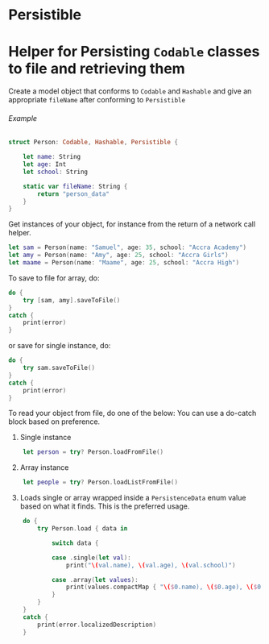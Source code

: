 # Persistible
# Helper for Persisting `Codable` classes to file and retrieving them

Create a model object that conforms to `Codable` and `Hashable` and give an
appropriate `fileName` after conforming to `Persistible`
###### Example
```swift
struct Person: Codable, Hashable, Persistible {

    let name: String
    let age: Int
    let school: String

    static var fileName: String {
        return "person_data"
    }
}
```

Get instances of your object, for instance from the return of a network
call helper.

```swift
let sam = Person(name: "Samuel", age: 35, school: "Accra Academy")
let amy = Person(name: "Amy", age: 25, school: "Accra Girls")
let maame = Person(name: "Maame", age: 25, school: "Accra High")
```

To save to file for array, do:
```swift
do {
    try [sam, amy].saveToFile()
}
catch {
    print(error)
}
```

or save for single instance, do:
```swift
do {
    try sam.saveToFile()
}
catch {
    print(error)
}
```

To read your object from file, do one of the below:
You can use a do-catch block based on preference.
1. Single instance
```swift
    let person = try? Person.loadFromFile()
```

2. Array instance
```swift
    let people = try? Person.loadListFromFile()
```

3. Loads single or array wrapped inside a `PersistenceData` enum value based on what it finds. This is the preferred
usage.
```swift
    do {
        try Person.load { data in

            switch data {

            case .single(let val):
                print("\(val.name), \(val.age), \(val.school)")

            case .array(let values):
                print(values.compactMap { "\($0.name), \($0.age), \($0.school)" })
            }
        }
    }
    catch {
        print(error.localizedDescription)
    }
```
